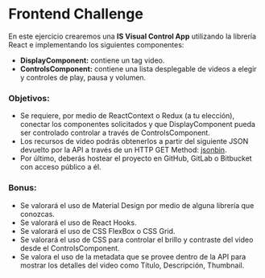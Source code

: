 # Frontend Challenge
En este ejercicio crearemos una **IS Visual Control App** utilizando la librería React e implementando
los siguientes componentes:

* **DisplayComponent:** contiene un tag video.
* **ControlsComponent:** contiene una lista desplegable de videos a elegir y controles de play,
pausa y volumen.

### Objetivos:
* Se requiere, por medio de ReactContext o Redux (a tu elección), conectar los
componentes solicitados y que DisplayComponent pueda ser controlado controlar a través
de ControlsComponent.
* Los recursos de video podrás obtenerlos a partir del siguiente JSON devuelto por la API a
través de un HTTP GET Method: [jsonbin](https://api.jsonbin.io/b/5ef409df2406353b2e0c4068). 
* Por último, deberás hostear el proyecto en GitHub, GitLab o Bitbucket con acceso público
a él.

### Bonus:
- Se valorará el uso de Material Design por medio de alguna librería que conozcas.
- Se valorará el uso de React Hooks.
- Se valorará el uso de CSS FlexBox o CSS Grid.
- Se valorará el uso de CSS para controlar el brillo y contraste del video desde el
ControlsComponent.
- Se valora el uso de la metadata que se provee dentro de la API para mostrar los detalles
del video como Título, Descripción, Thumbnail.